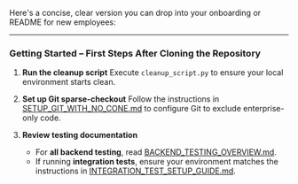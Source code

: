 Here's a concise, clear version you can drop into your onboarding or README for new employees:

---

### Getting Started – First Steps After Cloning the Repository

1. **Run the cleanup script**
   Execute `cleanup_script.py` to ensure your local environment starts clean.

2. **Set up Git sparse-checkout**
   Follow the instructions in [SETUP_GIT_WITH_NO_CONE.md](./SETUP_GIT_WITH_NO_CONE.md) to configure Git to exclude enterprise-only code.

3. **Review testing documentation**

   * For **all backend testing**, read [BACKEND_TESTING_OVERVIEW.md](./backend/BACKEND_TESTING_OVERVIEW.md).
   * If running **integration tests**, ensure your environment matches the instructions in [INTEGRATION_TEST_SETUP_GUIDE.md](./backend/tests/integration/INTEGRATION_TEST_SETUP_GUIDE.md).

